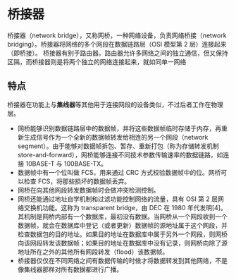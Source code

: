 # 桥接器

桥接器（network bridge），又称网桥，一种网络设备，负责网络桥接（network bridging）。桥接器将网络的多个网段在数据链路层（OSI 模型第 2 层）连接起来（即桥接）。
桥接器有别于路由器。路由器允许多网络之间的独立通信，但又保持区隔，而桥接器则是将两个独立的网络连接起来，就如同单一网络

## 特点

桥接器在功能上与**集线器**等其他用于连接网段的设备类似，不过后者工作在物理层。

- 网桥能够识别数据链路层中的数据帧，并将这些数据帧临时存储于内存，再重新生成信号作为一个全新的数据帧转发给相连的另一个网段（network segment）。由于能够对数据帧拆包、暂存、重新打包（称为存储转发机制 store-and-forward），网桥能够连接不同技术参数传输速率的数据链路，如连接 10BASE-T 与 100BASE-TX。
- 数据帧中有一个位叫做 FCS，用来通过 CRC 方式校验数据帧中的位。网桥可以检查 FCS，将那些损坏的数据帧丢弃。
- 网桥在向其他网段转发数据帧时会做冲突检测控制。
- 网桥还能通过地址自学机制和过滤功能控制网络的流量，具有 OSI 第 2 层网络交换机功能。这称为 transparent bridge，由 DEC 在 1980 年代发明[4]。其机制是网桥内部有一个数据库，最初没有数据。当网桥从一个网段收到一个数据帧，就会在数据库中登记（或者更新）数据帧的源地址属于这个网段，并检查数据包的目的地址。如果目的地址在数据库中属于另外一个网段，则网桥向该网段转发该数据帧；如果目的地址在数据库中没有记录，则网桥向除了源地址所在之外的其他所有网段转发（flood）该数据帧。
- 桥接器仅仅在不同网络之间有数据传输的时候才将数据转发到其他网络，不是像集线器那样对所有数据都进行广播。
